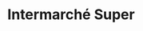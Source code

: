 ---
title: "Intermarché Super"
url: /perriers-sur-andelle/intermarche-super-rue-des-canadiens/
shop: supermarché
---